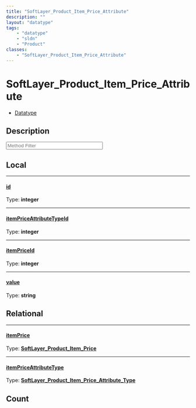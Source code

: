 ```yaml
---
title: "SoftLayer_Product_Item_Price_Attribute"
description: ""
layout: "datatype"
tags:
    - "datatype"
    - "sldn"
    - "Product"
classes:
    - "SoftLayer_Product_Item_Price_Attribute"
---
```


# SoftLayer_Product_Item_Price_Attribute
<div id='service-datatype'>
    <ul id='sldn-reference-tabs'>
        <li id='datatype'> <a href='/reference/datatypes/SoftLayer_Product_Item_Price_Attribute' >Datatype</a></li>
    </ul>
</div>

## Description 






<!-- Service Filer BEGIN -->
<div class="view-filters">
        <div class="clearfix">
            <div class="search-input-box">
                <input placeholder="Method Filter" onkeyup="titleSearch(inputId='prop-input', divId='properties', elementClass='prop-row')" 
                    type="text" id="prop-input" value="" size="30" maxlength="128" class="form-text">
            </div>
        </div>
</div>
<!-- Service Filer END -->

<div id="properties" class="content">
<div id="localProperties" class="prop-content" >

## Local
-----
[id]: #id
#### [id]
  
<span class="type-label">Type: </span>**integer**

-----
[itemPriceAttributeTypeId]: #itempriceattributetypeid
#### [itemPriceAttributeTypeId]
  
<span class="type-label">Type: </span>**integer**

-----
[itemPriceId]: #itempriceid
#### [itemPriceId]
  
<span class="type-label">Type: </span>**integer**

-----
[value]: #value
#### [value]
  
<span class="type-label">Type: </span>**string**

</div>
<!-- LOCAL PROPERTY END -->

<div id="relationalProperties"  class="prop-content" >

## Relational
-----
[itemPrice]: #itemprice
#### [itemPrice]
  
<span class="type-label">Type: </span>**<a href='/reference/datatypes/SoftLayer_Product_Item_Price'>SoftLayer_Product_Item_Price </a>**

-----
[itemPriceAttributeType]: #itempriceattributetype
#### [itemPriceAttributeType]
  
<span class="type-label">Type: </span>**<a href='/reference/datatypes/SoftLayer_Product_Item_Price_Attribute_Type'>SoftLayer_Product_Item_Price_Attribute_Type </a>**


## Count
</div>


